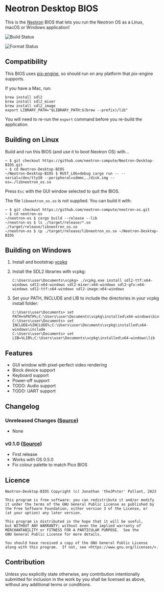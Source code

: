 # Neotron Desktop BIOS

This is the [Neotron](https://github.com/neotron-compute) BIOS that lets you run the Neotron OS as a Linux, macOS or Windows application!

![Build Status](https://github.com/neotron-compute/neotron-desktop-bios/workflows/Build/badge.svg "Github Action Build Status")

![Format Status](https://github.com/neotron-compute/neotron-desktop-bios/workflows/Format/badge.svg "Github Action Format Check Status")

## Compatibility

This BIOS uses [pix-engine](https://crates.io/crates/pix-engine), so should run on any platform that pix-engine supports.

If you have a Mac, run:

```console
brew install sdl2
brew install sdl2_mixer
brew install sdl2_image
export LIBRARY_PATH="$LIBRARY_PATH:$(brew --prefix)/lib" 
```

You will need to re-run the `export` command before you re-build the application.

## Building on Linux

Build and run this BIOS (and use it to boot Neotron OS) with...

```console
~ $ git checkout https://github.com/neotron-compute/Neotron-Desktop-BIOS.git
~ $ cd Neotron-Desktop-BIOS
~/Neotron-Desktop-BIOS $ RUST_LOG=debug cargo run -- --serial=/dev/ttyS0 --peripheral=sdmmc,./disk.img --os=./libneotron_os.so
```

Press `Esc` with the GUI window selected to quit the BIOS.

The file `libneotron_os.so` is not supplied. You can build it with:

```console
~ $ git checkout https://github.com/neotron-compute/neotron-os.git
~ $ cd neotron-os
~/neotron-os $ cargo build --release --lib
~/neotron-os $ ls ./target/release/*.so
./target/release/libneotron_os.so
~/neotron-os $ cp ./target/release/libneotron_os.so ~/Neotron-Desktop-BIOS
```

## Building on Windows

1. Install and bootstrap [vcpkg](https://github.com/microsoft/vcpkg)
2. Install the SDL2 libraries with vcpkg:

   ```console
   C:\Users\user\Documents\vcpkg> ./vcpkg.exe install sdl2-ttf:x64-windows sdl2:x64-windows sdl2-mixer:x64-windows sdl2-gfx:x64-windows sdl2-ttf:x64-windows sdl2-image:x64-windows
   ```

3. Set your PATH, INCLUDE and LIB to include the directories in your vcpkg install folder:

   ```console
   C:\Users\user\Documents> set PATH=%PATH%;C:\Users\user\Documents\vcpkg\installed\x64-windows\bin
   C:\Users\user\Documents> set INCLUDE=%INCLUDE%;C:\Users\user\Documents\vcpkg\installed\x64-windows\include
   C:\Users\user\Documents> set LIB=%LIB%;C:\Users\user\Documents\vcpkg\installed\x64-windows\lib
   ```

## Features

* GUI window with pixel-perfect video rendering
* Block device support
* Keyboard support
* Power-off support
* TODO: Audio support
* TODO: UART support

## Changelog

### Unreleased Changes ([Source](https://github.com/neotron-compute/Neotron-Desktop-BIOS/tree/main))

* None

### v0.1.0 ([Source](https://github.com/neotron-compute/Neotron-Desktop-BIOS/tree/v0.1.0))

* First release
* Works with OS 0.5.0
* Fix colour palette to match Pico BIOS

## Licence

```code
Neotron-Desktop-BIOS Copyright (c) Jonathan 'theJPster' Pallant, 2023

This program is free software: you can redistribute it and/or modify
it under the terms of the GNU General Public License as published by
the Free Software Foundation, either version 3 of the License, or
(at your option) any later version.

This program is distributed in the hope that it will be useful,
but WITHOUT ANY WARRANTY; without even the implied warranty of
MERCHANTABILITY or FITNESS FOR A PARTICULAR PURPOSE.  See the
GNU General Public License for more details.

You should have received a copy of the GNU General Public License
along with this program.  If not, see <https://www.gnu.org/licenses/>.
```

## Contribution

Unless you explicitly state otherwise, any contribution intentionally
submitted for inclusion in the work by you shall be licensed as above, without
any additional terms or conditions.
